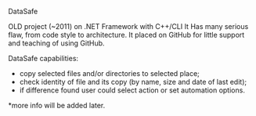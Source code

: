 DataSafe

OLD project (~2011) on .NET Framework with C++/CLI
It Has many serious flaw, from code style to architecture.
It placed on GitHub for little support and teaching of using GitHub.

DataSafe capabilities:
- copy selected files and/or directories to selected place;
- check identity of file and its copy (by name, size and date of last edit);
- if difference found user could select action or set automation options.

*more info will be added later.